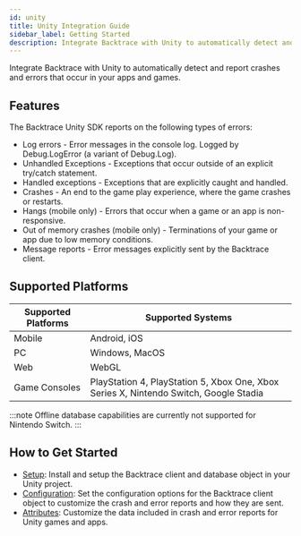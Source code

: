 ```yaml
---
id: unity
title: Unity Integration Guide
sidebar_label: Getting Started
description: Integrate Backtrace with Unity to automatically detect and report crashes and errors that occur in your apps and games.
---
```


Integrate Backtrace with Unity to automatically detect and report crashes and errors that occur in your apps and games.

## Features

The Backtrace Unity SDK reports on the following types of errors:

* Log errors - Error messages in the console log. Logged by Debug.LogError (a variant of Debug.Log).
* Unhandled Exceptions - Exceptions that occur outside of an explicit try/catch statement.
* Handled exceptions - Exceptions that are explicitly caught and handled.
* Crashes - An end to the game play experience, where the game crashes or restarts.
* Hangs (mobile only) -  Errors that occur when a game or an app is non-responsive.
* Out of memory crashes (mobile only) - Terminations of your game or app due to low memory conditions.
* Message reports - Error messages explicitly sent by the Backtrace client.

## Supported Platforms

|Supported Platforms|Supported Systems|
|---------|---------|
|Mobile|Android, iOS|
|PC|Windows, MacOS|
|Web|WebGL|
|Game Consoles|PlayStation 4, PlayStation 5, Xbox One, Xbox Series X, Nintendo Switch, Google Stadia|

:::note
Offline database capabilities are currently not supported for Nintendo Switch.
:::

## How to Get Started

* [Setup](/error-reporting/platform-integrations/unity/setup): Install and setup the Backtrace client and database object in your Unity project.
* [Configuration](/error-reporting/platform-integrations/unity/configuration): Set the configuration options for the Backtrace client object to customize the crash and error reports and how they are sent.
* [Attributes](/error-reporting/platform-integrations/unity/attributes): Customize the data included in crash and error reports for Unity games and apps.

